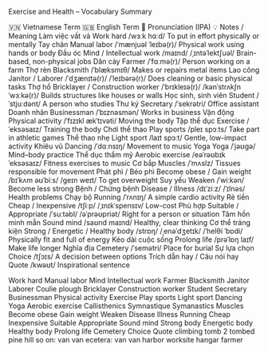 Exercise and Health – Vocabulary Summary

🇻🇳 Vietnamese Term	🇬🇧 English Term	📣 Pronunciation (IPA)	💡 Notes / Meaning
Làm việc vất vả	Work hard	/wɜːk hɑːd/	To put in effort physically or mentally
Tay chân	Manual labor	/ˈmænjuəl ˈleɪbə(r)/	Physical work using hands or body
Đầu óc	Mind / Intellectual work	/maɪnd/ /ˌɪntəˈlektʃuəl/	Brain-based, non-physical jobs
Dân cày	Farmer	/ˈfɑːmə(r)/	Person working on a farm
Thợ rèn	Blacksmith	/ˈblæksmɪθ/	Makes or repairs metal items
Lao công	Janitor / Laborer	/ˈdʒænɪtə(r)/ /ˈleɪbərə(r)/	Does cleaning or basic physical tasks
Thợ hồ	Bricklayer / Construction worker	/ˈbrɪkleɪə(r)/ /kənˈstrʌkʃn ˈwɜːkə(r)/	Builds structures like houses or walls
Học sinh, sinh viên	Student	/ˈstjuːdənt/	A person who studies
Thư ký	Secretary	/ˈsekrətri/	Office assistant
Doanh nhân	Businessman	/ˈbɪznəsmən/	Works in business
Vận động	Physical activity	/ˈfɪzɪkl ækˈtɪvəti/	Moving the body
Tập thể dục	Exercise	/ˈeksəsaɪz/	Training the body
Chơi thể thao	Play sports	/pleɪ spɔːts/	Take part in athletic games
Thể thao nhẹ	Light sport	/laɪt spɔːt/	Gentle, low-impact activity
Khiêu vũ	Dancing	/ˈdɑːnsɪŋ/	Movement to music
Yoga	Yoga	/ˈjəʊɡə/	Mind–body practice
Thể dục thẩm mỹ	Aerobic exercise	/eəˈrəʊbɪk ˈeksəsaɪz/	Fitness exercises to music
Cơ bắp	Muscles	/ˈmʌslz/	Tissues responsible for movement
Phát phì / Béo phì	Become obese / Gain weight	/bɪˈkʌm əʊˈbiːs/ /ɡeɪn weɪt/	To get overweight
Suy yếu	Weaken	/ˈwiːkən/	Become less strong
Bệnh / Chứng bệnh	Disease / Illness	/dɪˈziːz/ /ˈɪlnəs/	Health problems
Chạy bộ	Running	/ˈrʌnɪŋ/	A simple cardio activity
Rẻ tiền	Cheap / Inexpensive	/tʃiːp/ /ˌɪnɪkˈspensɪv/	Low-cost
Phù hợp	Suitable / Appropriate	/ˈsuːtəbl/ /əˈprəʊpriət/	Right for a person or situation
Tâm hồn minh mẫn	Sound mind	/saʊnd maɪnd/	Healthy, clear thinking
Cơ thể tráng kiện	Strong / Energetic / Healthy body	/strɒŋ/ /ˌenəˈdʒetɪk/ /ˈhelθi ˈbɒdi/	Physically fit and full of energy
Kéo dài cuộc sống	Prolong life	/prəˈlɒŋ laɪf/	Make life longer
Nghĩa địa	Cemetery	/ˈsemətri/	Place for burial
Sự lựa chọn	Choice	/tʃɔɪs/	A decision between options
Trích dẫn hay / Câu nói hay	Quote	/kwəʊt/	Inspirational sentence



Work hard
Manual labor
Mind
Intellectual work
Farmer
Blacksmith
Janitor
Laborer
Coulie
plough
Bricklayer
Construction worker
Student
Secretary
Businessman
Physical activity
Exercise
Play sports
Light sport
Dancing
Yoga
Aerobic exercise
Callisthenics
Symnastique
Symanastics
Muscles
Become obese
Gain weight
Weaken
Disease
Illness
Running
Cheap
Inexpensive
Suitable
Appropriate
Sound mind
Strong body
Energetic body
Healthy body
Prolong life
Cemetery
Choice
Quote
climbing
tomb
2 tombed pine hill
so on: van van
ecetera: van van
harbor
worksite
hangar
farmer



